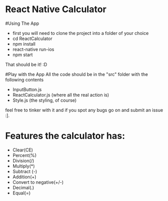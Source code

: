 # React Native Calculator

#Using The App
- first you will need to clone the project into a folder of your choice
- cd ReactCalculator
- npm install
- react-native run-ios
- npm start

That should be it! :D

#Play with the App
All the code should be in the "src" folder with the following contents
- InputButton.js
- ReactCalculator.js (where all the real action is)
- Style.js (the styling, of course)

feel free to tinker with it and if you spot any bugs go on and submit an issue :].

# Features the calculator has:
- Clear(CE)
- Percent(%)
- Division(/)
- Multiply(*)
- Subtract (-)
- Addition(+)
- Convert to negative(+/-)
- Decimal(.)
- Equal(=)
